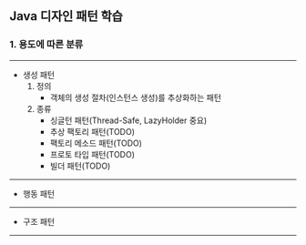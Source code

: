## Java 디자인 패턴 학습
### 1. 용도에 따른 분류
***
- 생성 패턴
  1. 정의
     - 객체의 생성 절차(인스턴스 생성)를 추상화하는 패턴
  2. 종류
     - 싱글턴 패턴(Thread-Safe, LazyHolder 중요)
     - 추상 팩토리 패턴(TODO)
     - 팩토리 메소드 패턴(TODO)
     - 프로토 타입 패턴(TODO)
     - 빌더 패턴(TODO)
***
- 행동 패턴
***
- 구조 패턴
***